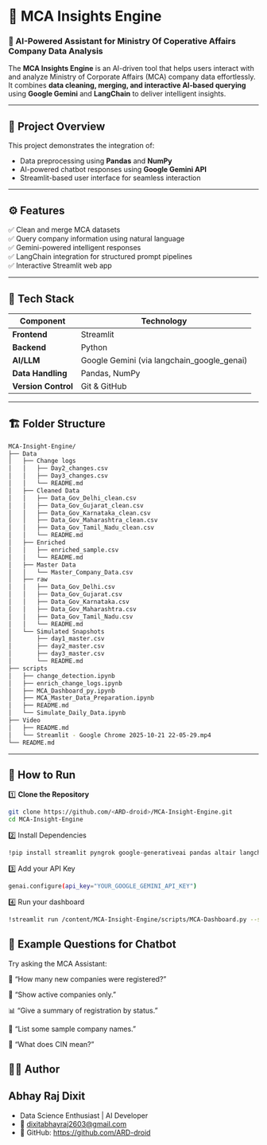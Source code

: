 # 🚀 MCA Insights Engine

### 🧠 AI-Powered Assistant for Ministry Of Coperative Affairs Company Data Analysis

The **MCA Insights Engine** is an AI-driven tool that helps users interact with and analyze Ministry of Corporate Affairs (MCA) company data effortlessly.  
It combines **data cleaning, merging, and interactive AI-based querying** using **Google Gemini** and **LangChain** to deliver intelligent insights.

---

## 📂 Project Overview

This project demonstrates the integration of:
- Data preprocessing using **Pandas** and **NumPy**
- AI-powered chatbot responses using **Google Gemini API**
- Streamlit-based user interface for seamless interaction

---

## ⚙️ Features

✅ Clean and merge MCA datasets  
✅ Query company information using natural language  
✅ Gemini-powered intelligent responses  
✅ LangChain integration for structured prompt pipelines  
✅ Interactive Streamlit web app  

---

## 🧩 Tech Stack

| Component | Technology |
|------------|-------------|
| **Frontend** | Streamlit |
| **Backend** | Python |
| **AI/LLM** | Google Gemini (via langchain_google_genai) |
| **Data Handling** | Pandas, NumPy |
| **Version Control** | Git & GitHub |

---

## 🏗️ Folder Structure
```bash
MCA-Insight-Engine/
├── Data
│   ├── Change logs
│   │   ├── Day2_changes.csv
│   │   ├── Day3_changes.csv
│   │   └── README.md
│   ├── Cleaned Data
│   │   ├── Data_Gov_Delhi_clean.csv
│   │   ├── Data_Gov_Gujarat_clean.csv
│   │   ├── Data_Gov_Karnataka_clean.csv
│   │   ├── Data_Gov_Maharashtra_clean.csv
│   │   ├── Data_Gov_Tamil_Nadu_clean.csv
│   │   └── README.md
│   ├── Enriched
│   │   ├── enriched_sample.csv
│   │   └── README.md
│   ├── Master Data
│   │   └── Master_Company_Data.csv
│   ├── raw
│   │   ├── Data_Gov_Delhi.csv
│   │   ├── Data_Gov_Gujarat.csv
│   │   ├── Data_Gov_Karnataka.csv
│   │   ├── Data_Gov_Maharashtra.csv
│   │   ├── Data_Gov_Tamil_Nadu.csv
│   │   └── README.md
│   └── Simulated Snapshots
│       ├── day1_master.csv
│       ├── day2_master.csv
│       ├── day3_master.csv
│       └── README.md
├── scripts
│   ├── change_detection.ipynb
│   ├── enrich_change_logs.ipynb
│   ├── MCA_Dashboard_py.ipynb
│   ├── MCA_Master_Data_Preparation.ipynb
│   ├── README.md
│   └── Simulate_Daily_Data.ipynb
├── Video
│   ├── README.md
│   └── Streamlit - Google Chrome 2025-10-21 22-05-29.mp4
└── README.md
```
---

## 🚀 How to Run

1️⃣ **Clone the Repository**
   ```bash
   git clone https://github.com/<ARD-droid>/MCA-Insight-Engine.git
   cd MCA-Insight-Engine
   ```

2️⃣  Install Dependencies

 ```bash
!pip install streamlit pyngrok google-generativeai pandas altair langchain langchain-openai langchain-google-genai 
 ```
3️⃣ Add your API Key

 ```bash
genai.configure(api_key="YOUR_GOOGLE_GEMINI_API_KEY")
 ```
4️⃣ Run your dashboard

```bash
!streamlit run /content/MCA-Insight-Engine/scripts/MCA-Dashboard.py --server.port 8501 & npx localtunnel --port 8501
 ```
## 💬 Example Questions for Chatbot

Try asking the MCA Assistant:

🏢 “How many new companies were registered?”

📅 “Show active companies only.”

📊 “Give a summary of registration by status.”

💼 “List some sample company names.”

🤔 “What does CIN mean?”

## 👨‍💻 Author
## Abhay Raj Dixit
- Data Science Enthusiast | AI Developer
- 📧 dixitabhayraj2603@gmail.com
- 🔗 GitHub: https://github.com/ARD-droid
